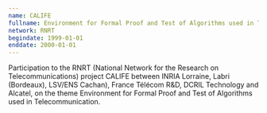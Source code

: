 ```yaml
---
name: CALIFE 
fullname: Environment for Formal Proof and Test of Algorithms used in Telecommunication
network: RNRT
begindate: 1999-01-01 
enddate: 2000-01-01
---
```


Participation to the RNRT (National Network for the Research on Telecommunications) project CALIFE between INRIA Lorraine, Labri (Bordeaux), LSV/ENS Cachan), France Télécom R&D, DCRIL Technology and Alcatel, on the theme Environment for Formal Proof and Test of Algorithms used in Telecommunication.






